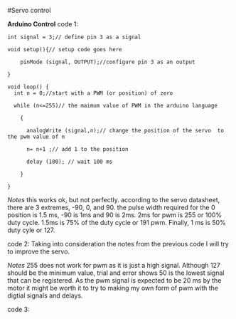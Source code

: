 #Servo control

**Arduino Control**
code 1:

```arduino
int signal = 3;// define pin 3 as a signal

void setup(){// setup code goes here

	pinMode (signal, OUTPUT);//configure pin 3 as an output

}

void loop() {
  int n = 0;//start with a PWM (or position) of zero
  
  while (n<=255)// the maimum value of PWM in the arduino language

    { 

      analogWrite (signal,n);// change the position of the servo  to the pwm value of n

      n= n+1 ;// add 1 to the position 

      delay (100); // wait 100 ms

    }

}
```

*Notes* this works ok, but not perfectly. according to the servo datasheet, there are 3 extremes, -90, 0, and 90. the pulse width required for the 0 position is 1.5 ms, -90 is 1ms and 90 is 2ms. 2ms for pwm is 255 or 100% duty cycle. 1.5ms is 75% of the duty cycle or 191 pwm. Finally, 1 ms is 50% duty cyle or 127.

code 2:
Taking into consideration the notes from the previous code I will try to improve the servo.

*Notes* 255 does not work for pwm as it is just a high signal. Although 127 should be the minimum value, trial and error shows 50 is the lowest signal that can be registered. As the pwm signal is expected to be 20 ms by the motor it might be worth it to try to making my own form of pwm with the digtial signals and delays.

code 3:


